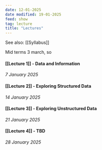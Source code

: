 ```yaml
---
date: 12-01-2025
date modified: 19-01-2025
feed: show
tag: lecture
title: "Lectures"
---
```


See also: [[Syllabus]]

Mid terms 3 march, so

#### [[Lecture 1]] - Data and Information
*7 January 2025*
#### [[Lecture 2]] - Exploring Structured Data
*14 January 2025*
#### [[Lecture 3]] - Exploring Unstructured Data
*21 January 2025*
#### [[Lecture 4]] - TBD
*28 January 2025*

